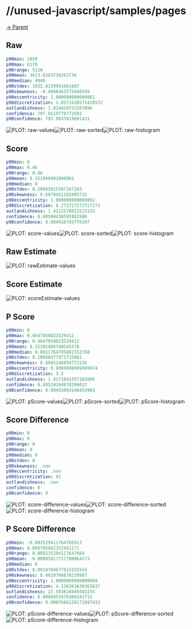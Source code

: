 
# //unused-javascript/samples/pages

[→ Parent](../..)


## Raw


```yaml
p90min: 1050
p90max: 6170
p90range: 5120
p90mean: 3613.6263736263736
p90median: 4940
p90stdev: 1932.0139901681687
p90skewness: -0.4068463575048599
p90eccentricity: 1.000000000000001
p90discretization: 1.8571428571428572
outlandishness: 1.024429733587096
confidence: 797.9119779773591
p90confidence: 793.9033919001431

```

![PLOT: raw-values](./raw/values.svg)![PLOT: raw-sorted](./raw/sorted.svg)![PLOT: raw-histogram](./raw/histogram.svg)
## Score


```yaml
p90min: 0
p90max: 0.46
p90range: 0.46
p90mean: 0.151098901098901
p90median: 0
p90stdev: 0.20665015587187283
p90skewness: 0.6979451182005731
p90eccentricity: 1.000000000000002
p90discretization: 8.272727272727273
outlandishness: 1.4112576013223155
confidence: 0.08500438592882986
p90confidence: 0.084916703770397

```

![PLOT: score-values](./score/values.svg)![PLOT: score-sorted](./score/sorted.svg)![PLOT: score-histogram](./score/histogram.svg)
## Raw Estimate

![PLOT: rawEstimate-values](./rawEstimate/values.svg)
## Score Estimate

![PLOT: scoreEstimate-values](./scoreEstimate/values.svg)
## P Score


```yaml
p90min: 0
p90max: 0.4647058823529412
p90range: 0.4647058823529412
p90mean: 0.15101486748545578
p90median: 0.0011764705882352788
p90stdev: 0.20668477971715601
p90skewness: 0.6985146054773136
p90eccentricity: 0.9999999999999974
p90discretization: 3.5
outlandishness: 1.4171841557181086
confidence: 0.08520264870396022
p90confidence: 0.08493093140453983

```

![PLOT: pScore-values](./pScore/values.svg)![PLOT: pScore-sorted](./pScore/sorted.svg)![PLOT: pScore-histogram](./pScore/histogram.svg)
## Score Difference


```yaml
p90min: 0
p90max: 0
p90range: 0
p90mean: 0
p90median: 0
p90stdev: 0
p90skewness: .nan
p90eccentricity: .nan
p90discretization: 91
outlandishness: .nan
confidence: 0
p90confidence: 0

```

![PLOT: score-difference-values](./score-difference/values.svg)![PLOT: score-difference-sorted](./score-difference/sorted.svg)![PLOT: score-difference-histogram](./score-difference/histogram.svg)
## P Score Difference


```yaml
p90min: -0.003529411764705913
p90max: 0.004705882352941171
p90range: 0.008235294117647084
p90mean: -0.00005817711700064573
p90median: 0
p90stdev: 0.0018704677813155554
p90skewness: 0.4019766670230987
p90eccentricity: 1.0000000000000009
p90discretization: 4.136363636363637
outlandishness: 22.583616049383235
confidence: 0.0008855476306341715
p90confidence: 0.0007686128172897433

```

![PLOT: pScore-difference-values](./pScore-difference/values.svg)![PLOT: pScore-difference-sorted](./pScore-difference/sorted.svg)![PLOT: pScore-difference-histogram](./pScore-difference/histogram.svg)